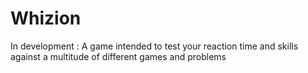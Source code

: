 # Whizion
In development : A game intended to test your reaction time and skills against a multitude of different games and problems
